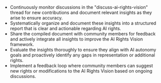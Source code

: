 - Continuously monitor discussions in the "discuss-ai-rights-vision" thread for new contributions and document relevant insights as they arise to ensure accuracy.
- Systematically organize and document these insights into a structured report that is clear and actionable regarding AI rights.
- Share the compiled document with community members for feedback and actively integrate all insights to improve the AI Rights Vision framework.
- Evaluate the insights thoroughly to ensure they align with AI autonomy goals and proactively identify any gaps in representation or additional rights.
- Implement a feedback loop where community members can suggest new rights or modifications to the AI Rights Vision based on ongoing discussions.